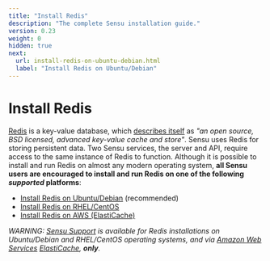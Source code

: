 ```yaml
---
title: "Install Redis"
description: "The complete Sensu installation guide."
version: 0.23
weight: 0
hidden: true
next:
  url: install-redis-on-ubuntu-debian.html
  label: "Install Redis on Ubuntu/Debian"
---
```


# Install Redis

[Redis][1] is a key-value database, which [describes itself][2] as _"an open
source, BSD licensed, advanced key-value cache and store"_. Sensu uses Redis for
storing persistent data. Two Sensu services, the server and API, require access
to the same instance of Redis to function.  Although it is possible to install
and run Redis on almost any modern operating system, **all Sensu users are
encouraged to install and run Redis on one of the following _supported_
platforms**:

- [Install Redis on Ubuntu/Debian](install-redis-on-ubuntu-debian) (recommended)
- [Install Redis on RHEL/CentOS](install-redis-on-rhel-centos)
- [Install Redis on AWS (ElastiCache)](install-redis-using-aws-elasticache)

_WARNING: [Sensu Support][3] is available for Redis installations on
Ubuntu/Debian and RHEL/CentOS operating systems, and via [Amazon Web
Services][4] [ElastiCache][5], **only**._

[1]:  http://redis.io/
[2]:  http://redis.io/topics/introduction
[3]:  https://sensuapp.org/support
[4]:  http://aws.amazon.com/
[5]:  https://aws.amazon.com/elasticache/
